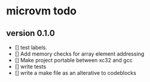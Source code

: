 # microvm todo

## version 0.1.0
- [] test labels.
- [] Add memory checks for array element addressing
- [] Make project portable between xc32 and gcc
- [] write tests
- [] write a make file as an alterative to codeblocks
